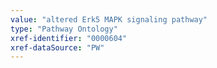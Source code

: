 ```yaml
---
value: "altered Erk5 MAPK signaling pathway"
type: "Pathway Ontology"
xref-identifier: "0000604"
xref-dataSource: "PW"
---
```

